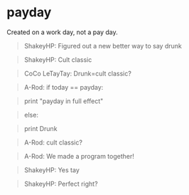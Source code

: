 # payday

Created on a work day, not a pay day.

> ShakeyHP: Figured out a new better way to say drunk

> ShakeyHP: Cult classic

> CoCo LeTayTay: Drunk=cult classic?


> A-Rod: if today == payday:

> print "payday in full effect"
    
> else:

> print Drunk
    
> A-Rod: cult classic?

> A-Rod: We made a program together!

> ShakeyHP: Yes tay

> ShakeyHP: Perfect right?

